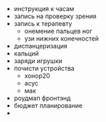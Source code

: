 - инструкция к часам
- запись на проверку зрения
- запись к терапевту
	- онемение пальцев ног
	- узи нижних конечностей
- диспанцеризация
- кальций
- заряди игрушки
- почисти устройства
	- хонор20
	- асус
	- мак
- роудмап фронтэнд
- бюджет планирование
-